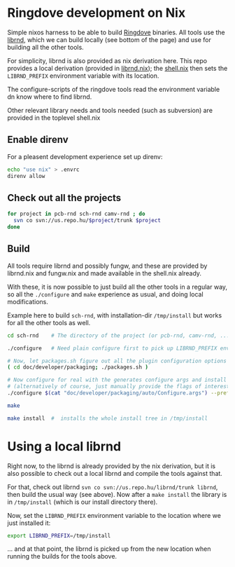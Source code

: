 # Ringdove development on Nix

Simple nixos harness to be able to build [Ringdove] binaries.
All tools use the [librnd], which we can build locally (see bottom of the page)
and use for building all the other tools.

For simplicity, librnd is also provided as nix derivation here.
This repo provides a local derivation
(provided in [librnd.nix](./librnd.nix)); the [shell.nix](./shell.nix) then
sets the `LIBRND_PREFIX` environment variable with its location.

The configure-scripts of the ringdove tools read the environment variable dn
know where to find librnd.

Other relevant library needs and tools needed (such as subversion) are provided
in the toplevel shell.nix

## Enable direnv

For a pleasent development experience set up direnv:

```bash
echo "use nix" > .envrc
direnv allow
```

## Check out all the projects

```bash
for project in pcb-rnd sch-rnd camv-rnd ; do
  svn co svn://us.repo.hu/$project/trunk $project
done
```

## Build
All tools require librnd and possibly fungw, and these are provided
by librnd.nix and fungw.nix and made available in the shell.nix already.

With these, it is now possible to just build all the other tools in a regular
way, so all the `./configure` and `make` experience as usual, and doing
local modifications.

Example here to build `sch-rnd`, with installation-dir `/tmp/install`
but works for all the other tools as well.

```bash
cd sch-rnd    # The directory of the project (or pcb-rnd, camv-rnd, ...)

./configure   # Need plain configure first to pick up LIBRND_PREFIX env-var

# Now, let packages.sh figure out all the plugin configuration options
( cd doc/developer/packaging; ./packages.sh )

# Now configure for real with the generates configure args and install in /tmp
# (alternatively of course, just manually provide the flags of interest)
./configure $(cat "doc/developer/packaging/auto/Configure.args") --prefix=/tmp/install

make

make install  #  installs the whole install tree in /tmp/install
```

# Using a local librnd

Right now, to the librnd is already provided by the nix derivation, but it
is also possible to check out a local librnd and compile the tools against
that.

For that, check out librnd `svn co svn://us.repo.hu/librnd/trunk librnd`,
then build the usual way (see above). Now after a `make install` the library
is in `/tmp/install` (which is our install directory there).

Now, set the `LIBRND_PREFIX` environment variable to the location where we
just installed it:


```bash
export LIBRND_PREFIX=/tmp/install
```

... and at that point, the librnd is picked up from the new location when
running the builds for the tools above.

[Ringdove]: http://www.repo.hu/projects/ringdove/
[librnd]: http://www.repo.hu/projects/librnd/
